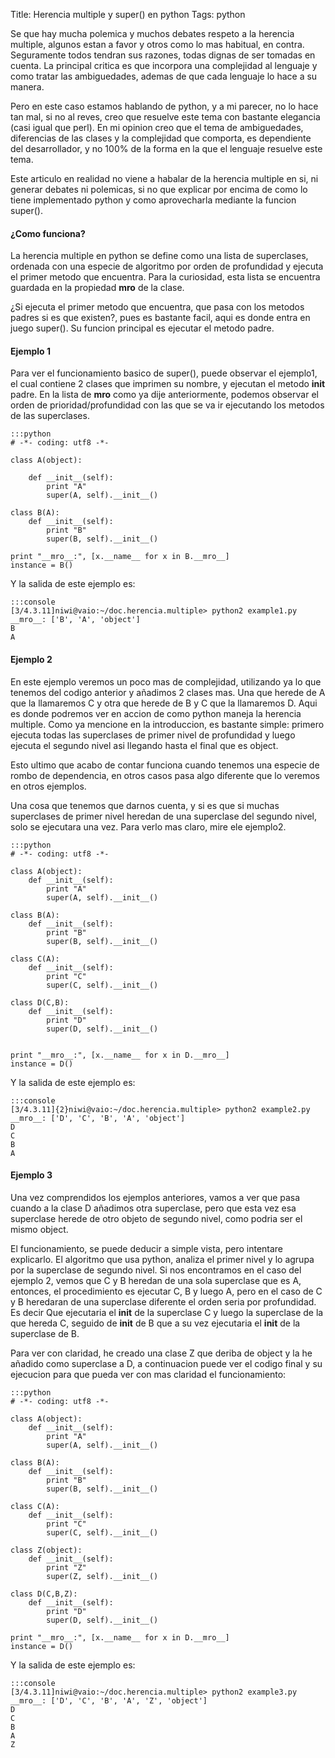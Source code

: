 Title: Herencia multiple y super() en python
Tags: python

Se que hay mucha polemica y muchos debates respeto a la herencia multiple, algunos estan a favor y otros como lo mas habitual, en contra. Seguramente todos tendran sus razones, todas dignas de ser tomadas en cuenta. La principal critica es que incorpora una complejidad al lenguaje y como tratar las ambiguedades, ademas de que cada lenguaje lo hace a su manera.

Pero en este caso estamos hablando de python, y a mi parecer, no lo hace tan mal, si no al reves, creo que resuelve este tema con bastante elegancia (casi igual que perl). En mi opinion creo que el tema de ambiguedades, diferencias de las clases y la complejidad que comporta, es dependiente del desarrollador, y no 100% de la forma en la que el lenguaje resuelve este tema.

Este articulo en realidad no viene a habalar de la herencia multiple en si, ni generar debates ni polemicas, si no que explicar por encima de como lo tiene implementado python y como aprovecharla mediante la funcion super().

#### ¿Como funciona? ###

La herencia multiple en python se define como una lista de superclases, ordenada con una especie de algoritmo por orden de profundidad y ejecuta el primer metodo que encuentra. Para la curiosidad, esta lista se encuentra guardada en la propiedad __mro__ de la clase.

¿Si ejecuta el primer metodo que encuentra, que pasa con los metodos padres si es que existen?, pues es bastante facil, aqui es donde entra en juego super(). Su funcion principal es ejecutar el metodo padre.


#### Ejemplo 1 ####

Para ver el funcionamiento basico de super(), puede observar el ejemplo1, el cual contiene 2 clases que imprimen su nombre, y ejecutan el metodo __init__ padre. En la lista de __mro__ como ya dije anteriormente, podemos observar el orden de prioridad/profundidad con las que se va ir ejecutando los metodos de las superclases.

    :::python
    # -*- coding: utf8 -*-

    class A(object):

        def __init__(self):
            print "A"
            super(A, self).__init__()

    class B(A):
        def __init__(self):
            print "B"
            super(B, self).__init__()

    print "__mro__:", [x.__name__ for x in B.__mro__]
    instance = B()


Y la salida de este ejemplo es:

    :::console
    [3/4.3.11]niwi@vaio:~/doc.herencia.multiple> python2 example1.py
    __mro__: ['B', 'A', 'object']
    B
    A



#### Ejemplo 2 ####

En este ejemplo veremos un poco mas de complejidad, utilizando ya lo que tenemos del codigo anterior y añadimos 2 clases mas. Una que herede de A que la llamaremos C y otra que herede de B y C que la llamaremos D. Aqui es donde podremos ver en accion de como python maneja la herencia multiple. Como ya mencione en la introduccion, es bastante simple: primero ejecuta todas las superclases de primer nivel de profundidad y luego ejecuta el segundo nivel asi llegando hasta el final que es object.

Esto ultimo que acabo de contar funciona cuando tenemos una especie de rombo de dependencia, en otros casos pasa algo diferente que lo veremos en otros ejemplos.

Una cosa que tenemos que darnos cuenta, y si es que si muchas superclases de primer nivel heredan de una superclase del segundo nivel, solo se ejecutara una vez. Para verlo mas claro, mire ele ejemplo2.

    :::python
    # -*- coding: utf8 -*-

    class A(object):
        def __init__(self):
            print "A"
            super(A, self).__init__()

    class B(A):
        def __init__(self):
            print "B"
            super(B, self).__init__()

    class C(A):
        def __init__(self):
            print "C"
            super(C, self).__init__()

    class D(C,B):
        def __init__(self):
            print "D"
            super(D, self).__init__()


    print "__mro__:", [x.__name__ for x in D.__mro__]
    instance = D()


Y la salida de este ejemplo es:

    :::console
    [3/4.3.11]{2}niwi@vaio:~/doc.herencia.multiple> python2 example2.py
    __mro__: ['D', 'C', 'B', 'A', 'object']
    D
    C
    B
    A


#### Ejemplo 3 ####

Una vez comprendidos los ejemplos anteriores, vamos a ver que pasa cuando a la clase D añadimos otra superclase, pero que esta vez esa superclase herede de otro objeto de segundo nivel, como podria ser el mismo object.

El funcionamiento, se puede deducir a simple vista, pero intentare explicarlo. El algoritmo que usa python, analiza el primer nivel y lo agrupa por la superclase de segundo nivel. Si nos encontramos en el caso del ejemplo 2, vemos que C y B heredan de una sola superclase que es A, entonces, el procedimiento es ejecutar C, B y luego A, pero en el caso de C y B heredaran de una superclase diferente el orden seria por profundidad. Es decir Que ejecutaria el __init__ de la superclase C y luego la superclase de la que hereda C, seguido de __init__ de B que a su vez ejecutaria el __init__ de la superclase de B.

Para ver con claridad, he creado una clase Z que deriba de object y la he añadido como superclase a D, a continuacion puede ver el codigo final y su ejecucion para que pueda ver con mas claridad el funcionamiento:

    :::python
    # -*- coding: utf8 -*-

    class A(object):
        def __init__(self):
            print "A"
            super(A, self).__init__()

    class B(A):
        def __init__(self):
            print "B"
            super(B, self).__init__()

    class C(A):
        def __init__(self):
            print "C"
            super(C, self).__init__()

    class Z(object):
        def __init__(self):
            print "Z"
            super(Z, self).__init__()

    class D(C,B,Z):
        def __init__(self):
            print "D"
            super(D, self).__init__()

    print "__mro__:", [x.__name__ for x in D.__mro__]
    instance = D()

Y la salida de este ejemplo es:

    :::console
    [3/4.3.11]niwi@vaio:~/doc.herencia.multiple> python2 example3.py
    __mro__: ['D', 'C', 'B', 'A', 'Z', 'object']
    D
    C
    B
    A
    Z
